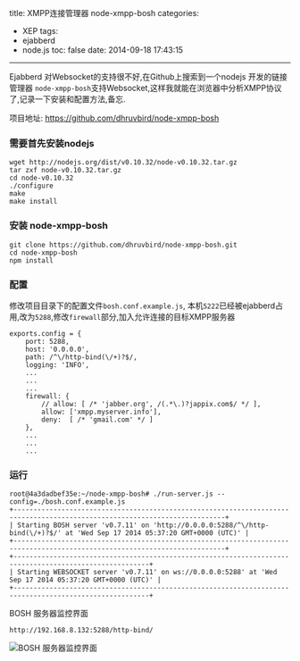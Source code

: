 title: XMPP连接管理器 node-xmpp-bosh
categories:
  - XEP
tags:
  - ejabberd
  - node.js
toc: false
date: 2014-09-18 17:43:15
---

Ejabberd 对Websocket的支持很不好,在Github上搜索到一个nodejs 开发的链接管理器 `node-xmpp-bosh`支持Websocket,这样我就能在浏览器中分析XMPP协议了,记录一下安装和配置方法,备忘.

项目地址: https://github.com/dhruvbird/node-xmpp-bosh

<!-- more -->

### 需要首先安装nodejs

```
wget http://nodejs.org/dist/v0.10.32/node-v0.10.32.tar.gz
tar zxf node-v0.10.32.tar.gz
cd node-v0.10.32
./configure
make
make install
```

### 安装 node-xmpp-bosh

```
git clone https://github.com/dhruvbird/node-xmpp-bosh.git
cd node-xmpp-bosh
npm install
```

### 配置

修改项目目录下的配置文件`bosh.conf.example.js`, 本机`5222`已经被ejabberd占用,改为`5288`,修改`firewall`部分,加入允许连接的目标XMPP服务器

```
exports.config = {
    port: 5288,
    host: '0.0.0.0',
    path: /^\/http-bind(\/+)?$/,
    logging: 'INFO',
    ...
    ...
    ...
    firewall: {
        // allow: [ /* 'jabber.org', /(.*\.)?jappix.com$/ */ ],
        allow: ['xmpp.myserver.info'],
        deny:  [ /* 'gmail.com' */ ]
    },
    ...
    ...
    ...
```

### 运行

```
root@4a3dadbef35e:~/node-xmpp-bosh# ./run-server.js --config=./bosh.conf.example.js
+---------------------------------------------------------------------------------------------------------------------------+
| Starting BOSH server 'v0.7.11' on 'http://0.0.0.0:5288/^\/http-bind(\/+)?$/' at 'Wed Sep 17 2014 05:37:20 GMT+0000 (UTC)' |
+---------------------------------------------------------------------------------------------------------------------------+
+--------------------------------------------------------------------------------------------------------+
| Starting WEBSOCKET server 'v0.7.11' on ws://0.0.0.0:5288' at 'Wed Sep 17 2014 05:37:20 GMT+0000 (UTC)' |
+--------------------------------------------------------------------------------------------------------+
```

BOSH 服务器监控界面

```
http://192.168.8.132:5288/http-bind/
```

![BOSH 服务器监控界面][1]

  [1]: /assets/images/90108E4F-DCDF-4D1F-8A7D-25757F1ED2C7.png